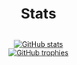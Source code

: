 <h1 align="center">Stats</h1>
<p align="center">
  <br>
  <a href="https://github.com/anuraghazra/github-readme-stats">
    <img alt="GitHub stats" src="https://github-readme-stats.vercel.app/api?username=griffi-gh">
  </a>
  <br>
  <a href="https://github.com/ryo-ma/github-profile-trophy">
    <img alt="GitHub trophies" src="https://github-profile-trophy.vercel.app/?username=griffi-gh">
  </a>
</p>
    
